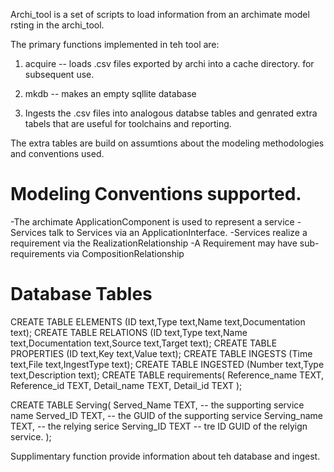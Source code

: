 Archi_tool is a set of scripts to load information from
an archimate model  rsting in the archi_tool.

The primary functions implemented in teh tool are:

1) acquire -- loads .csv files exported by archi into a cache
directory. for subsequent use.

2) mkdb -- makes an empty sqllite database

3) Ingests the .csv files into analogous databse tables and genrated
extra tabels that are useful for toolchains and reporting.

The extra tables are build on assumtions about the  modeling
methodologies and conventions used.

Modeling Conventions supported.
===============================
-The archimate ApplicationComponent is used to represent a service
-Services talk to Services via an ApplicationInterface.
-Services realize a requirement via the RealizationRelationship
-A Requirement may have sub-requirements via CompositionRelationship

Database Tables
===============

  CREATE TABLE ELEMENTS (ID text,Type text,Name text,Documentation text);
  CREATE TABLE RELATIONS (ID text,Type text,Name text,Documentation text,Source text,Target text);
  CREATE TABLE PROPERTIES (ID text,Key text,Value text);
  CREATE TABLE INGESTS (Time text,File text,IngestType text);
  CREATE TABLE INGESTED (Number text,Type text,Description text);
  CREATE TABLE requirements(
    Reference_name TEXT,
    Reference_id TEXT,
    Detail_name TEXT,
    Detail_id TEXT
   );

  CREATE TABLE Serving(
    Served_Name TEXT,     -- the supporting service name
    Served_ID TEXT,       -- the GUID of the supporting service
    Serving_name TEXT,    -- the relying serice
    Serving_ID TEXT       -- tre ID GUID of the relyign service.
 );
                


Supplimentary function provide information about teh database and ingest.



